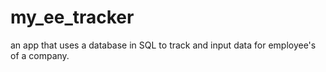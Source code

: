# my_ee_tracker
an app that uses a database in SQL to track and input data for employee's of a company.
